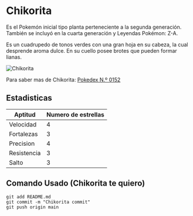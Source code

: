 # Chikorita

Es el Pokemón inicial tipo planta perteneciente a la segunda generación. También se incluyó en la cuarta generación y Leyendas Pokémon: Z-A.

Es un cuadrupedo de tonos verdes con una gran hoja en su cabeza, la cual desprende aroma dulce. En su cuello posee brotes que pueden formar lianas.

![Chikorita](https://www.pokemon.com/static-assets/content-assets/cms2/img/pokedex/full/152.png)


Para saber mas de Chikorita: [Pokedex N.º 0152](https://www.pokemon.com/el/pokedex/chikorita)

## Estadisticas

Aptitud | Numero de estrellas
-------|-----------
Velocidad | 4
Fortalezas | 3
Precision | 4
Resistencia | 3
Salto | 3




## Comando Usado (Chikorita te quiero)

```
git add README.md
git commit -m "Chikorita commit"
git push origin main
```
